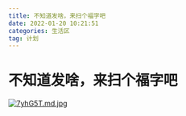 ```yaml
---
title: 不知道发啥，来扫个福字吧
date: 2022-01-20 10:21:51
categories: 生活区
tag: 计划
---
```


# 不知道发啥，来扫个福字吧

[![7yhG5T.md.jpg](https://s4.ax1x.com/2022/01/20/7yhG5T.md.jpg)](https://imgtu.com/i/7yhG5T)